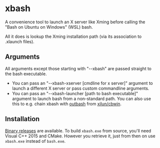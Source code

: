 # xbash

A convenience tool to launch an X server like Xming before calling the "Bash on
Ubuntu on Windows" (WSL) bash.

All it does is lookup the Xming installation path (via its association to
.xlaunch files).

## Arguments

All arguments except those starting with "--xbash" are passed straight to the
bash executable.

* You can pass an "--xbash-xserver [cmdline for x server]" argument to launch a
  different X server or pass custom commandline arguments.
* You can pass an "--xbash-launcher [path to bash executable]" argument to
  launch bash from a non-standard path. You can also use this to e.g. chain
  xbash with [outbash](https://github.com/xilun/cbwin/releases) from
  [xilun/cbwin](https://github.com/xilun/cbwin).

## Installation

[Binary releases](https://github.com/timfel/xbash/releases) are available. To
build `xbash.exe` from source, you'll need Visual C++ 2015 and CMake. However
you retrieve it, just from then on use `xbash.exe` instead of `bash.exe`.
